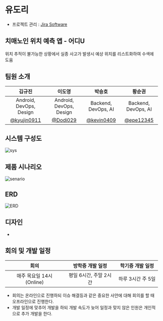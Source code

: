 # 유도리

- 프로젝트 관리 : <a href="https://tukorea-kevin0409.atlassian.net/jira/software/projects/YMUZ/boards/1/timeline?shared=&atlOrigin=eyJpIjoiMzI3NDU4YzE1MGJkNGE2MDgwZTgxNDFmNmU4OGI4MmMiLCJwIjoiaiJ9">Jira Software</a>

## 치매노인 위치 예측 앱 - 어디U

위치 추적이 불가능한 상황에서 실종 사고가 발생시 예상 위치를 리스트화하여 수색에 도움

## 팀원 소개

|                      김규진                       |                        이도영                         |                       박승호                        |                       황순권                        |
| :-----------------------------------------------: | :---------------------------------------------------: | :-------------------------------------------------: | :-------------------------------------------------: |
|                Android, DevOps, Design                |                Android, DevOps, Design                |                 Backend, DevOps, AI                 |                 Backend, DevOps, AI                 |
| <a href="https://github.com/kyujin0911">@kyujin0911</a> | <a href="https://github.com/Dodi029">@Dodi029</a> | <a href="https://github.com/kevin0409">@kevin0409</a> | <a href="https://github.com/epe12345">@epe12345</a> |

## 시스템 구성도

![sys](https://github.com/tukcomCD2024/YooDoRi/assets/25702499/9a188e48-5f29-4d98-bc5d-72551c424f14)

## 제품 시나리오

![senario](https://github.com/tukcomCD2024/YooDoRi/assets/25702499/8ab362e5-994f-4c96-a712-584f8774dd92)

## ERD

![ERD](https://github.com/tukcomCD2024/YooDoRi/assets/25702499/49a4af75-bd64-4944-ad96-9eead085108a)

## 디자인

- 

## 회의 및 개발 일정

|                      회의                       |                   방학중 개발 일정                  |                   학기중 개발 일정                   |
| :--------------------------------------------: | :---------------------------------------------: | :----------------------------------------------: | 
|             매주 목요일 14시(Online)              |                 평일 6시간, 주말 2시간               |                  하루 3시간 주 5일                  |
- 회의는 온라인으로 진행하되 이슈 해결등과 같은 중요한 사안에 대해 회의를 할 때 오프라인으로 진행한다.
- 개발 일정에 맞추어 개발을 하되 개발 속도가 늦어 일정과 맞지 않은 인원은 개인적으로 추가 개발을 한다.
      